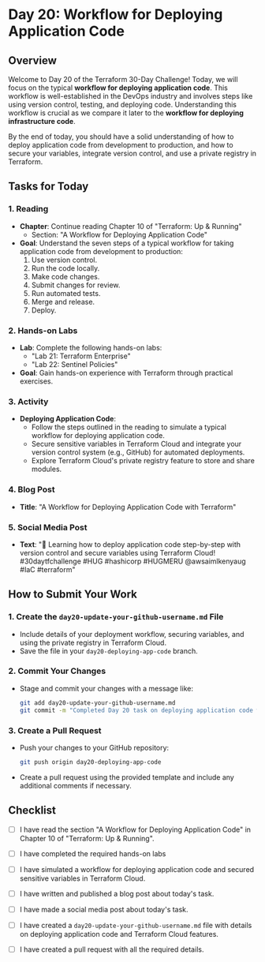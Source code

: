 # Day 20: Workflow for Deploying Application Code

## Overview

Welcome to Day 20 of the Terraform 30-Day Challenge! Today, we will focus on the typical **workflow for deploying application code**. This workflow is well-established in the DevOps industry and involves steps like using version control, testing, and deploying code. Understanding this workflow is crucial as we compare it later to the **workflow for deploying infrastructure code**.

By the end of today, you should have a solid understanding of how to deploy application code from development to production, and how to secure your variables, integrate version control, and use a private registry in Terraform.

## Tasks for Today

### 1. **Reading**
   - **Chapter**: Continue reading Chapter 10 of "Terraform: Up & Running"
     - Section: "A Workflow for Deploying Application Code"
   - **Goal**: Understand the seven steps of a typical workflow for taking application code from development to production:
     1. Use version control.
     2. Run the code locally.
     3. Make code changes.
     4. Submit changes for review.
     5. Run automated tests.
     6. Merge and release.
     7. Deploy.

### 2. **Hands-on Labs**
   - **Lab**: Complete the following hands-on labs:
     - "Lab 21: Terraform Enterprise"
     - "Lab 22: Sentinel Policies"
   - **Goal**: Gain hands-on experience with Terraform through practical exercises.
### 3. **Activity**
   - **Deploying Application Code**:
     - Follow the steps outlined in the reading to simulate a typical workflow for deploying application code.
     - Secure sensitive variables in Terraform Cloud and integrate your version control system (e.g., GitHub) for automated deployments.
     - Explore Terraform Cloud's private registry feature to store and share modules.

### 4. **Blog Post**
   - **Title**: "A Workflow for Deploying Application Code with Terraform"

### 5. **Social Media Post**
   - **Text**: "🚀 Learning how to deploy application code step-by-step with version control and secure variables using Terraform Cloud! #30daytfchallenge #HUG #hashicorp #HUGMERU @awsaimlkenyaug #IaC #terraform"

## How to Submit Your Work

### 1. **Create the `day20-update-your-github-username.md` File**
   - Include details of your deployment workflow, securing variables, and using the private registry in Terraform Cloud.
   - Save the file in your `day20-deploying-app-code` branch.

### 2. **Commit Your Changes**
   - Stage and commit your changes with a message like:
     ```bash
     git add day20-update-your-github-username.md
     git commit -m "Completed Day 20 task on deploying application code with Terraform"
     ```

### 3. **Create a Pull Request**
   - Push your changes to your GitHub repository:
     ```bash
     git push origin day20-deploying-app-code
     ```
   - Create a pull request using the provided template and include any additional comments if necessary.

## Checklist

- [ ] I have read the section "A Workflow for Deploying Application Code" in Chapter 10 of "Terraform: Up & Running".
- [ ] I have completed the required hands-on labs
- [ ] I have simulated a workflow for deploying application code and secured sensitive variables in Terraform Cloud.
- [ ] I have written and published a blog post about today's task.
- [ ] I have made a social media post about today's task.
- [ ] I have created a `day20-update-your-github-username.md` file with details on deploying application code and Terraform Cloud features.
- [ ] I have created a pull request with all the required details.





